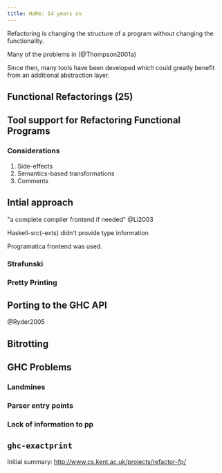```yaml
---
title: HaRe: 14 years on
---
```


Refactoring is changing the structure of a program without changing the functionality.

Many of the problems in (@Thompson2001a)

Since then, many tools have been developed which could greatly benefit from an additional abstraction layer.

## Functional Refactorings (25)


## Tool support for Refactoring Functional Programs

### Considerations

1. Side-effects
2. Semantics-based transformations
3. Comments

## Intial approach

"a complete compiler frontend if needed" @Li2003

Haskell-src(-exts) didn't provide type information

Programatica frontend was used.

### Strafunski

### Pretty Printing





## Porting to the GHC API

@Ryder2005

## Bitrotting



## GHC Problems

### Landmines

### Parser entry points

### Lack of information to pp

## `ghc-exactprint`



Initial summary: http://www.cs.kent.ac.uk/projects/refactor-fp/


<!-- more -->
